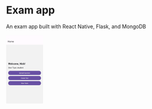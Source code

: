 # Exam app

An exam app built with React Native, Flask, and MongoDB

<img src="app.jpg" width="20%" height="20%">
